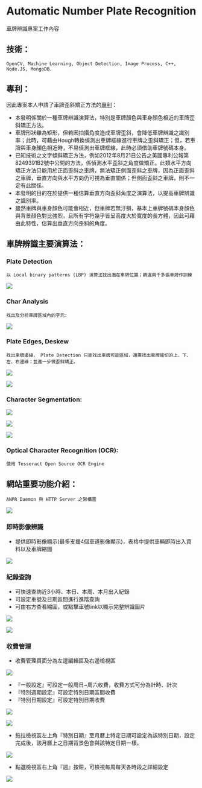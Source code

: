 # Automatic Number Plate Recognition

車牌辨識專案工作內容

## 技術：

```
OpenCV, Machine Learning, Object Detection, Image Process, C++, Node.JS, MongoDB.
```

## 專利：

因此專案本人申請了車牌歪斜矯正方法的[專利](https://github.com/hulanpei/Automatic-Number-Plate-Recognition/blob/master/resources/%E8%BB%8A%E7%89%8C%E6%AD%AA%E6%96%9C%E7%9F%AF%E6%AD%A3%E6%96%B9%E6%B3%95%202016-9-12.pdf)：

* 本發明係關於一種車牌辨識演算法，特別是車牌顏色與車身顏色相近的車牌歪斜矯正方法。
* 車牌形狀雖為矩形，但若因拍攝角度造成車牌歪斜，會降低車牌辨識之識別率；此時，可藉由Hough轉換偵測出車牌框線進行車牌之歪斜矯正；但，若車牌與車身顏色相近時，不易偵測出車牌框線，此時必須借助車牌號碼本身。
* 已知技術之文字傾斜矯正方法，例如2012年8月21日公告之美國專利公報第8249391B2號中公開的方法，係偵測水平歪斜之角度做矯正。此類水平方向矯正方法只能用於正面歪斜之車牌，無法矯正側面歪斜之車牌，因為正面歪斜之車牌，垂直方向與水平方向仍可視為垂直關係；但側面歪斜之車牌，則不一定有此關係。
* 本發明的目的在於提供一種估算垂直方向歪斜角度之演算法，以提高車牌辨識之識別率。
* 雖然車牌與車身顏色可能會相近，但車牌若無汙損，基本上車牌號碼本身顏色與背景顏色對比強烈，且所有字符幾乎皆呈高度大於寬度的長方體，因此可藉由此特性，估算出垂直方向歪斜的角度。

## 車牌辨識主要演算法：

### Plate Detection

```
以 Local binary patterns (LBP) 演算法找出潛在車牌位置；篩選兩千多張車牌作訓練
```

![](https://github.com/hulanpei/Automatic-Number-Plate-Recognition/blob/master/resources/plates.png)

### Char Analysis

```
找出及分析車牌區域內的字元:
```

![](https://github.com/hulanpei/Automatic-Number-Plate-Recognition/blob/master/resources/char-analysis.jpg)

###	Plate Edges, Deskew

```
找出車牌邊緣， Plate Detection 只能找出車牌可能區域，還需找出車牌確切的上、下、左、右邊緣；並進一步做歪斜矯正。
```

![](https://github.com/hulanpei/Automatic-Number-Plate-Recognition/blob/master/resources/plate-lines.JPG)

![](https://github.com/hulanpei/Automatic-Number-Plate-Recognition/blob/master/resources/deskew.png)

###	Character Segmentation:

![](https://github.com/hulanpei/Automatic-Number-Plate-Recognition/blob/master/resources/after_cleaning_AAB3010_1.jpg)

![](https://github.com/hulanpei/Automatic-Number-Plate-Recognition/blob/master/resources/clean_filters_cleaning_AAB3010_1.jpg)

![](https://github.com/hulanpei/Automatic-Number-Plate-Recognition/blob/master/resources/histograms_AAB3010_1.jpg)

###	Optical Character Recognition (OCR):

```
使用 Tesseract Open Source OCR Engine
```

## 網站重要功能介紹：

```
ANPR Daemon 與 HTTP Server 之架構圖
```

![](https://github.com/hulanpei/Automatic-Number-Plate-Recognition/blob/master/resources/architecture.png)

### 即時影像辨識

* 提供即時影像顯示(最多支援4個車道影像顯示)，表格中提供車輛即時出入資料以及車牌縮圖

![](https://github.com/hulanpei/Automatic-Number-Plate-Recognition/blob/master/resources/live.png)

### 紀錄查詢

* 可快速查詢近3小時、本日、本周、本月出入紀錄
* 可設定車號及日期區間進行進階查詢
* 可由右方查看縮圖，或點擊車號link以顯示完整辨識圖片

![](https://github.com/hulanpei/Automatic-Number-Plate-Recognition/blob/master/resources/record-1.png)

![](https://github.com/hulanpei/Automatic-Number-Plate-Recognition/blob/master/resources/record-2.png)

### 收費管理

* 收費管理頁面分為左邊編輯區及右邊檢視區

![](https://github.com/hulanpei/Automatic-Number-Plate-Recognition/blob/master/resources/fee-1.png)

* 『一般設定』可設定一般周日~周六收費，收費方式可分為計時、計次
* 『特別週期設定』可設定特別日期區間收費
*	『特別日期設定』可設定特別日期收費

![](https://github.com/hulanpei/Automatic-Number-Plate-Recognition/blob/master/resources/fee-2.png)

![](https://github.com/hulanpei/Automatic-Number-Plate-Recognition/blob/master/resources/fee-3.png)

* 拖拉檢視區左上角『特別日期』至月曆上特定日期可設定為該特別日期，設定完成後，該月曆上之日期背景色會與該特定日期一樣。

![](https://github.com/hulanpei/Automatic-Number-Plate-Recognition/blob/master/resources/fee-4.png)

*	點選檢視區右上角『週』按鈕，可檢視每周每天各時段之詳細設定

![](https://github.com/hulanpei/Automatic-Number-Plate-Recognition/blob/master/resources/fee-5.png)
